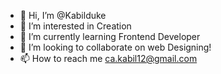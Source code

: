 - 👋 Hi, I’m @Kabilduke
- 👀 I’m interested in Creation
- 🌱 I’m currently learning Frontend Developer
- 💞️ I’m looking to collaborate on web Designing!
- 📫 How to reach me ca.kabil12@gmail.com

<!---
Kabilduke/Kabilduke is a ✨ special ✨ repository because its `README.md` (this file) appears on your GitHub profile.
You can click the Preview link to take a look at your changes.
--->
